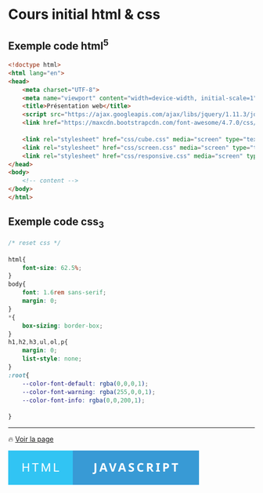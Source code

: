# Cours initial html &amp; css
## Exemple code html<sup>5</sup>
```html
<!doctype html>
<html lang="en">
<head>
	<meta charset="UTF-8">
	<meta name="viewport" content="width=device-width, initial-scale=1">
	<title>Présentation web</title>
	<script src="https://ajax.googleapis.com/ajax/libs/jquery/1.11.3/jquery.min.js"></script>
	<link href="https://maxcdn.bootstrapcdn.com/font-awesome/4.7.0/css/font-awesome.min.css" rel="stylesheet" integrity="sha384-wvfXpqpZZVQGK6TAh5PVlGOfQNHSoD2xbE+QkPxCAFlNEevoEH3Sl0sibVcOQVnN" crossorigin="anonymous">

	<link rel="stylesheet" href="css/cube.css" media="screen" type="text/css">
	<link rel="stylesheet" href="css/screen.css" media="screen" type="text/css">
	<link rel="stylesheet" href="css/responsive.css" media="screen" type="text/css">
</head>
<body>
    <!-- content -->
</body>
</html>
```
## Exemple code css<sub>3</sub>

```css
/* reset css */

html{
    font-size: 62.5%;
}
body{
    font: 1.6rem sans-serif;
    margin: 0;
}
*{
    box-sizing: border-box;
}
h1,h2,h3,ul,ol,p{
    margin: 0;
    list-style: none;
}
:root{
    --color-font-default: rgba(0,0,0,1);
    --color-font-warning: rgba(255,0,0,1);
    --color-font-info: rgba(0,0,200,1);

}
```
---
 🔥 [Voir la page](https://giusmili.github.io/presentation_web/)

 ![footer](./images/html-javascript.svg)